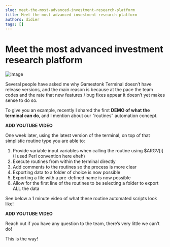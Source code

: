 ```yaml
---
slug: meet-the-most-advanced-investment-research-platform
title: Meet the most advanced investment research platform
authors: didier
tags: []
---
```


# Meet the most advanced investment research platform

![image](https://github.com/Meg1211/my-website/assets/88618738/0cd2335e-3099-43a5-996e-27bb34903348)

Several people have asked me why Gamestonk Terminal doesn’t have release versions, and the main reason is because at the pace the team codes and the rate that new features / bug fixes appear it doesn’t yet makes sense to do so.

To give you an example, recently I shared the first **DEMO of what the terminal can do**, and I mention about our “routines” automation concept.

**ADD YOUTUBE VIDEO**

One week later, using the latest version of the terminal, on top of that simplistic routine type you are able to:

1. Provide variable input variables when calling the routine using $ARGV[i] (I used Perl convention here eheh)
2. Execute routines from within the terminal directly
3. Add comments to the routines so the process is more clear
4. Exporting data to a folder of choice is now possible
5. Exporting a file with a pre-defined name is now possible
6. Allow for the first line of the routines to be selecting a folder to export ALL the data

See below a 1 minute video of what these routine automated scripts look like!

**ADD YOUTUBE VIDEO**

Reach out if you have any question to the team, there’s very little we can’t do!

This is the way!
